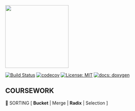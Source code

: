 <img src="https://molpredstvo.ru/wp-content/uploads/2017/01/Gerb_MGTU_imeni_Baumana.png" width="200" height="whatever">

[![Build Status](https://travis-ci.org/SimonRussia/bst.svg?branch=master)](https://travis-ci.org/SimonRussia/bst) [![codecov](https://codecov.io/gh/SimonRussia/bst/branch/master/graph/badge.svg)](https://codecov.io/gh/SimonRussia/bst) [![License: MIT](https://img.shields.io/badge/License-MIT-blue.svg)](/LICENSE) [![docs: doxygen](https://img.shields.io/badge/doxygen-github.io-orange.svg)](https://simonrussia.github.io/bst/files.html)

## COURSEWORK
🚀 SORTING [ **Bucket** | Merge | **Radix** | Selection ]
